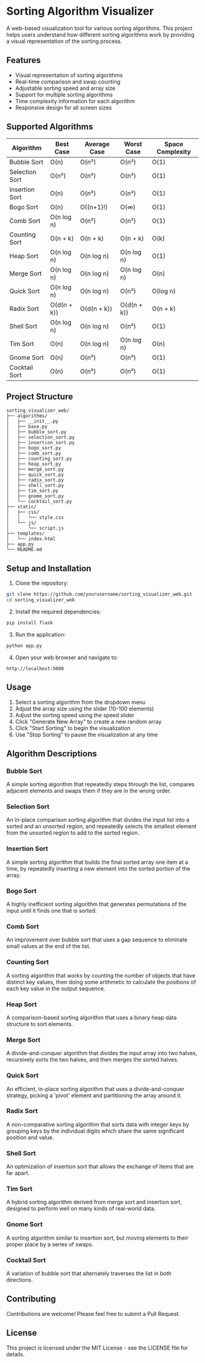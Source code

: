 # Sorting Algorithm Visualizer

A web-based visualization tool for various sorting algorithms. This project helps users understand how different sorting algorithms work by providing a visual representation of the sorting process.

## Features

- Visual representation of sorting algorithms
- Real-time comparison and swap counting
- Adjustable sorting speed and array size
- Support for multiple sorting algorithms
- Time complexity information for each algorithm
- Responsive design for all screen sizes

## Supported Algorithms

| Algorithm | Best Case | Average Case | Worst Case | Space Complexity |
|-----------|-----------|--------------|------------|------------------|
| Bubble Sort | O(n) | O(n²) | O(n²) | O(1) |
| Selection Sort | O(n²) | O(n²) | O(n²) | O(1) |
| Insertion Sort | O(n) | O(n²) | O(n²) | O(1) |
| Bogo Sort | O(n) | O((n+1)!) | O(∞) | O(1) |
| Comb Sort | O(n log n) | O(n²) | O(n²) | O(1) |
| Counting Sort | O(n + k) | O(n + k) | O(n + k) | O(k) |
| Heap Sort | O(n log n) | O(n log n) | O(n log n) | O(1) |
| Merge Sort | O(n log n) | O(n log n) | O(n log n) | O(n) |
| Quick Sort | O(n log n) | O(n log n) | O(n²) | O(log n) |
| Radix Sort | O(d(n + k)) | O(d(n + k)) | O(d(n + k)) | O(n + k) |
| Shell Sort | O(n log n) | O(n log n) | O(n²) | O(1) |
| Tim Sort | O(n) | O(n log n) | O(n log n) | O(n) |
| Gnome Sort | O(n) | O(n²) | O(n²) | O(1) |
| Cocktail Sort | O(n) | O(n²) | O(n²) | O(1) |

## Project Structure

```
sorting_visualizer_web/
├── algorithms/
│   ├── __init__.py
│   ├── base.py
│   ├── bubble_sort.py
│   ├── selection_sort.py
│   ├── insertion_sort.py
│   ├── bogo_sort.py
│   ├── comb_sort.py
│   ├── counting_sort.py
│   ├── heap_sort.py
│   ├── merge_sort.py
│   ├── quick_sort.py
│   ├── radix_sort.py
│   ├── shell_sort.py
│   ├── tim_sort.py
│   ├── gnome_sort.py
│   └── cocktail_sort.py
├── static/
│   ├── css/
│   │   └── style.css
│   └── js/
│       └── script.js
├── templates/
│   └── index.html
├── app.py
└── README.md
```

## Setup and Installation

1. Clone the repository:
```bash
git clone https://github.com/yourusername/sorting_visualizer_web.git
cd sorting_visualizer_web
```

2. Install the required dependencies:
```bash
pip install flask
```

3. Run the application:
```bash
python app.py
```

4. Open your web browser and navigate to:
```
http://localhost:5000
```

## Usage

1. Select a sorting algorithm from the dropdown menu
2. Adjust the array size using the slider (10-100 elements)
3. Adjust the sorting speed using the speed slider
4. Click "Generate New Array" to create a new random array
5. Click "Start Sorting" to begin the visualization
6. Use "Stop Sorting" to pause the visualization at any time

## Algorithm Descriptions

### Bubble Sort
A simple sorting algorithm that repeatedly steps through the list, compares adjacent elements and swaps them if they are in the wrong order.

### Selection Sort
An in-place comparison sorting algorithm that divides the input list into a sorted and an unsorted region, and repeatedly selects the smallest element from the unsorted region to add to the sorted region.

### Insertion Sort
A simple sorting algorithm that builds the final sorted array one item at a time, by repeatedly inserting a new element into the sorted portion of the array.

### Bogo Sort
A highly inefficient sorting algorithm that generates permutations of the input until it finds one that is sorted.

### Comb Sort
An improvement over bubble sort that uses a gap sequence to eliminate small values at the end of the list.

### Counting Sort
A sorting algorithm that works by counting the number of objects that have distinct key values, then doing some arithmetic to calculate the positions of each key value in the output sequence.

### Heap Sort
A comparison-based sorting algorithm that uses a binary heap data structure to sort elements.

### Merge Sort
A divide-and-conquer algorithm that divides the input array into two halves, recursively sorts the two halves, and then merges the sorted halves.

### Quick Sort
An efficient, in-place sorting algorithm that uses a divide-and-conquer strategy, picking a 'pivot' element and partitioning the array around it.

### Radix Sort
A non-comparative sorting algorithm that sorts data with integer keys by grouping keys by the individual digits which share the same significant position and value.

### Shell Sort
An optimization of insertion sort that allows the exchange of items that are far apart.

### Tim Sort
A hybrid sorting algorithm derived from merge sort and insertion sort, designed to perform well on many kinds of real-world data.

### Gnome Sort
A sorting algorithm similar to insertion sort, but moving elements to their proper place by a series of swaps.

### Cocktail Sort
A variation of bubble sort that alternately traverses the list in both directions.

## Contributing

Contributions are welcome! Please feel free to submit a Pull Request.

## License

This project is licensed under the MIT License - see the LICENSE file for details.
